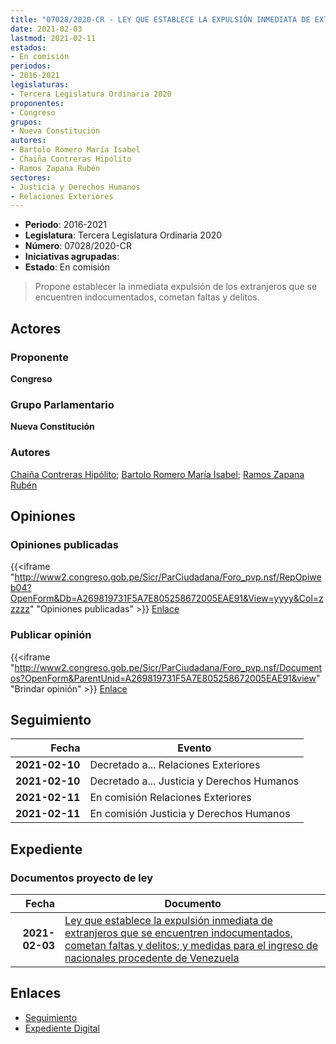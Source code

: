 ```yaml
---
title: "07028/2020-CR - LEY QUE ESTABLECE LA EXPULSIÓN INMEDIATA DE EXTRANJEROS QUE SE ENCUENTREN INDOCUMENTADOS, COMETAN FALTAS Y DELITOS, Y MEDIDAS PARA EL INGRESO DE NACIONALES PROCEDENTES DE VENEZUELA"
date: 2021-02-03
lastmod: 2021-02-11
estados:
- En comisión
periodos:
- 2016-2021
legislaturas:
- Tercera Legislatura Ordinaria 2020
proponentes:
- Congreso
grupos:
- Nueva Constitución
autores:
- Bartolo Romero María Isabel
- Chaiña Contreras Hipólito
- Ramos Zapana Rubén
sectores:
- Justicia y Derechos Humanos
- Relaciones Exteriores
---
```

- **Periodo**: 2016-2021
- **Legislatura**: Tercera Legislatura Ordinaria 2020
- **Número**: 07028/2020-CR
- **Iniciativas agrupadas**: 
- **Estado**: En comisión

> Propone establecer la inmediata expulsión de los extranjeros que se encuentren indocumentados, cometan faltas y delitos.


## Actores

### Proponente

**Congreso**

### Grupo Parlamentario

**Nueva Constitución**

### Autores

[Chaiña Contreras Hipólito](mailto:mailto:hchaina@congreso.gob.pe); [Bartolo Romero María Isabel](mailto:mailto:mbartolo@congreso.gob.pe); [Ramos Zapana Rubén](mailto:mailto:rramos@congreso.gob.pe)

## Opiniones

### Opiniones publicadas

{{<iframe "http://www2.congreso.gob.pe/Sicr/ParCiudadana/Foro_pvp.nsf/RepOpiweb04?OpenForm&Db=A269819731F5A7E805258672005EAE91&View=yyyy&Col=zzzzz" "Opiniones publicadas" >}}
[Enlace](http://www2.congreso.gob.pe/Sicr/ParCiudadana/Foro_pvp.nsf/RepOpiweb04?OpenForm&Db=A269819731F5A7E805258672005EAE91&View=yyyy&Col=zzzzz)

### Publicar opinión

{{<iframe "http://www2.congreso.gob.pe/Sicr/ParCiudadana/Foro_pvp.nsf/Documentos?OpenForm&ParentUnid=A269819731F5A7E805258672005EAE91&view" "Brindar opinión" >}}
[Enlace](http://www2.congreso.gob.pe/Sicr/ParCiudadana/Foro_pvp.nsf/Documentos?OpenForm&ParentUnid=A269819731F5A7E805258672005EAE91&view)


## Seguimiento

| Fecha | Evento |
|------:|--------|
| **2021-02-10** | Decretado a... Relaciones Exteriores |
| **2021-02-10** | Decretado a... Justicia y Derechos Humanos |
| **2021-02-11** | En comisión Relaciones Exteriores |
| **2021-02-11** | En comisión Justicia y Derechos Humanos |

## Expediente

### Documentos proyecto de ley

| Fecha | Documento |
|------:|-----------|
| **2021-02-03** | [Ley que establece la expulsión inmediata de extranjeros que se encuentren indocumentados, cometan faltas y delitos; y medidas para el ingreso de nacionales procedente de Venezuela](https://leyes.congreso.gob.pe/Documentos/2016_2021/Proyectos_de_Ley_y_de_Resoluciones_Legislativas/PL07028-20210203.pdf) |

## Enlaces

- [Seguimiento](http://www2.congreso.gob.pe/Sicr/TraDocEstProc/CLProLey2016.nsf/f7fff46988ca05b1052578e100829cc7/40f047476928f7f305258672008120fa?OpenDocument)
- [Expediente Digital](http://www2.congreso.gob.pe/Sicr/TraDocEstProc/Expvirt_2011.nsf/visbusqptramdoc1621/07028?opendocument)

